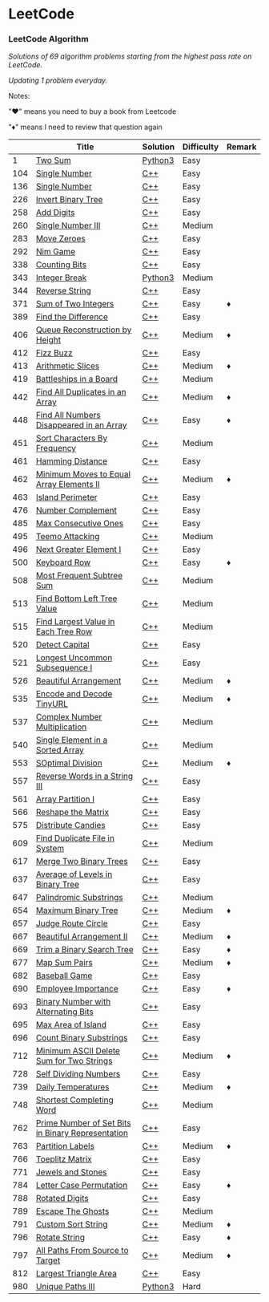 LeetCode
========

### LeetCode Algorithm

*Solutions of 69 algorithm problems starting from the highest pass rate on LeetCode.*

*Updating 1 problem everyday.*

Notes: 

"&hearts;" means you need to buy a book from Leetcode

"&diams;" means I need to review that question again



|   | Title | Solution | Difficulty | Remark |
|---| ----- | -------- | ---------- | ------ |
|1|[Two Sum](https://leetcode.com/problems/two-sum/) | [Python3](./algorithms/1/TwoSum.ipynb)|Easy| |
|104|[Single Number](https://leetcode.com/problems/maximum-depth-of-binary-tree/description/) | [C++](./algorithms/104/MaximumDepthOfBinaryTree.ipynb)|Easy| |
|136|[Single Number](https://leetcode.com/problems/single-number/description/) | [C++](./algorithms/136/SingleNumber.ipynb)|Easy| |
|226|[Invert Binary Tree](https://leetcode.com/problems/invert-binary-tree/description/) | [C++](./algorithms/226/InvertBinaryTree.ipynb)|Easy| |
|258|[Add Digits](https://leetcode.com/problems/add-digits/description/) | [C++](./algorithms/258/AddDigits.ipynb)|Easy| |
|260|[Single Number III](https://leetcode.com/problems/single-number-iii/description/) | [C++](./algorithms/260/SingleNumberIII.ipynb)|Medium| |
|283|[Move Zeroes](https://leetcode.com/problems/move-zeroes/description/) | [C++](./algorithms/283/MoveZeroes.ipynb)|Easy| |
|292|[Nim Game](https://leetcode.com/problems/nim-game/description/) | [C++](./algorithms/292/NimGame.ipynb)|Easy| |
|338|[Counting Bits](https://leetcode.com/problems/counting-bits/description/) | [C++](./algorithms/338/CountingBits.ipynb)|Easy| |
|343|[Integer Break](https://leetcode.com/problems/integer-break) | [Python3](./algorithms/343/IntegerBreakg.ipynb)|Medium| |
|344|[Reverse String](https://leetcode.com/problems/reverse-string/description/) | [C++](./algorithms/344/ReverseString.ipynb)|Easy| |
|371|[Sum of Two Integers](https://leetcode.com/problems/sum-of-two-integers/description/) | [C++](./algorithms/371/SumOfTwoIntegers.ipynb)|Easy| &diams; |
|389|[Find the Difference](https://leetcode.com/problems/find-the-difference/description/) | [C++](./algorithms/389/FindTheDifference.ipynb)|Easy| |
|406|[Queue Reconstruction by Height](https://leetcode.com/problems/queue-reconstruction-by-height/description/) | [C++](./algorithms/406/QueueReconstructionByHeight.ipynb)|Medium| &diams; |
|412|[Fizz Buzz](https://leetcode.com/problems/fizz-buzz/description/) | [C++](./algorithms/412/FizzBuzz.ipynb)|Easy| |
|413|[Arithmetic Slices](https://leetcode.com/problems/arithmetic-slices/description/) | [C++](./algorithms/413/ArithmeticSlices.ipynb)|Medium| &diams; |
|419|[Battleships in a Board](https://leetcode.com/problems/battleships-in-a-board/description/) | [C++](./algorithms/419/BattleshipsInABoard.ipynb)|Medium| |
|442|[Find All Duplicates in an Array](https://leetcode.com/problems/find-all-duplicates-in-an-array/description/) | [C++](./algorithms/442/FindAllDuplicatesInAnArray.ipynb)|Medium| &diams; |
|448|[Find All Numbers Disappeared in an Array](https://leetcode.com/problems/find-all-numbers-disappeared-in-an-array/description/) | [C++](./algorithms/448/FindAllNumbersDisappearedInAnArray.ipynb)|Easy| &diams; |
|451|[Sort Characters By Frequency](https://leetcode.com/problems/sort-characters-by-frequency/description/) | [C++](./algorithms/451/SortCharactersByFrequency.ipynb)|Medium| |
|461|[Hamming Distance](https://leetcode.com/problems/hamming-distance/description/) | [C++](./algorithms/461/HammingDistance.ipynb)|Easy| |
|462|[Minimum Moves to Equal Array Elements II](https://leetcode.com/problems/minimum-moves-to-equal-array-elements-ii/description/) | [C++](./algorithms/462/MinimumMovesToEqualArrayElementsII.ipynb)|Medium| &diams; |
|463|[Island Perimeter](https://leetcode.com/problems/island-perimeter/description/) | [C++](./algorithms/463/IslandPerimeter.ipynb)|Easy| |
|476|[Number Complement](https://leetcode.com/problems/number-complement/description/) | [C++](./algorithms/476/NumberComplement.ipynb)|Easy| |
|485|[Max Consecutive Ones](https://leetcode.com/problems/max-consecutive-ones/description/) | [C++](./algorithms/485/MaxConsecutiveOnes.ipynb)|Easy| |
|495|[Teemo Attacking](https://leetcode.com/problems/teemo-attacking/description/) | [C++](./algorithms/495/TeemoAttacking.ipynb)|Medium| |
|496|[Next Greater Element I](https://leetcode.com/problems/next-greater-element-i/description/) | [C++](./algorithms/496/NextGreaterElementI.ipynb)|Easy| |
|500|[Keyboard Row](https://leetcode.com/problems/keyboard-row/description/) | [C++](./algorithms/500/KeyboardRow.ipynb)|Easy| &diams; |
|508|[Most Frequent Subtree Sum](https://leetcode.com/problems/most-frequent-subtree-sum/description/) | [C++](./algorithms/508/MostFrequentSubtreeSum.ipynb)|Medium| |
|513|[Find Bottom Left Tree Value](https://leetcode.com/problems/find-bottom-left-tree-value/description/) | [C++](./algorithms/513/FindBottomLeftTreeValue.ipynb)|Medium| |
|515|[Find Largest Value in Each Tree Row](https://leetcode.com/problems/find-largest-value-in-each-tree-row/description/)| [C++](./algorithms/515/FindLargestValueInEachTreeRow.ipynb)|Medium| |
|520|[Detect Capital](https://leetcode.com/problems/detect-capital/description/) | [C++](./algorithms/520/DetectCapital.ipynb)|Easy| |
|521|[Longest Uncommon Subsequence I](https://leetcode.com/problems/longest-uncommon-subsequence-i/description/) | [C++](./algorithms/521/LongestUncommonSubsequenceI.ipynb)|Easy| |
|526|[Beautiful Arrangement](https://leetcode.com/problems/beautiful-arrangement/description/) | [C++](./algorithms/526/BeautifulArrangement.ipynb)|Medium| &diams; |
|535|[Encode and Decode TinyURL](https://leetcode.com/problems/encode-and-decode-tinyurl/description/) | [C++](./algorithms/535/EncodeAndDecodeTinyURL.ipynb)|Medium| &diams; |
|537|[Complex Number Multiplication](https://leetcode.com/problems/complex-number-multiplication/description/) | [C++](./algorithms/537/ComplexNumberMultiplication.ipynb)|Medium| |
|540|[Single Element in a Sorted Array](https://leetcode.com/problems/single-element-in-a-sorted-array/description/) | [C++](./algorithms/540/SingleElementInASortedArray.ipynb)|Medium| |
|553|[SOptimal Division](https://leetcode.com/problems/optimal-division/description/) | [C++](./algorithms/553/OptimalDivision.ipynb)|Medium|  &diams; |
|557|[Reverse Words in a String III](https://leetcode.com/problems/reverse-words-in-a-string-iii/description/) | [C++](./algorithms/557/ReverseWordsInAStringIII.ipynb)|Easy| |
|561|[Array Partition I](https://leetcode.com/problems/array-partition-i/description/) | [C++](./algorithms/561/ArrayPartitionI.ipynb)|Easy| |
|566|[Reshape the Matrix](https://leetcode.com/problems/reshape-the-matrix/description/) | [C++](./algorithms/566/ReshapeTheMatrix.ipynb)|Easy| |
|575|[Distribute Candies](https://leetcode.com/problems/distribute-candies/description/) | [C++](./algorithms/575/DistributeCandies.ipynb)|Easy| |
|609|[Find Duplicate File in System](https://leetcode.com/problems/find-duplicate-file-in-system/description/) | [C++](./algorithms/609/FindDuplicateFileInSystem.ipynb)|Medium| |
|617|[Merge Two Binary Trees](https://leetcode.com/problems/merge-two-binary-trees/description/) | [C++](./algorithms/617/MergeTwoBinaryTrees.ipynb)|Easy| |
|637|[Average of Levels in Binary Tree](https://leetcode.com/problems/average-of-levels-in-binary-tree/description/) | [C++](./algorithms/637/AverageOfLevelsInBinaryTree.ipynb)|Easy| |
|647|[Palindromic Substrings](https://leetcode.com/problems/palindromic-substrings/description/) | [C++](./algorithms/647/PalindromicSubstrings.ipynb)|Medium| |
|654|[Maximum Binary Tree](https://leetcode.com/problems/maximum-binary-tree/description/) | [C++](./algorithms/654/MaximumBinaryTree.ipynb)|Medium| &diams; |
|657|[Judge Route Circle](https://leetcode.com/problems/judge-route-circle/description/) | [C++](./algorithms/657/JudgeRouteCircle.ipynb)|Easy| |
|667|[Beautiful Arrangement II](https://leetcode.com/problems/beautiful-arrangement-ii/description/) | [C++](./algorithms/667/BeautifulArrangementII.ipynb)|Medium| &diams; |
|669|[Trim a Binary Search Tree](https://leetcode.com/problems/trim-a-binary-search-tree/description/) | [C++](./algorithms/657/TrimABinarySearchTree.ipynb)|Easy| &diams; |
|677|[Map Sum Pairs](https://leetcode.com/problems/map-sum-pairs/description/) | [C++](./algorithms/677/MapSumPairs.ipynb)|Medium| &diams; |
|682|[Baseball Game](https://leetcode.com/problems/baseball-game/description/) | [C++](./algorithms/682/BaseballGame.ipynb)|Easy| |
|690|[Employee Importance](https://leetcode.com/problems/employee-importance/description/) | [C++](./algorithms/690/EmployeeImportance.ipynb)|Easy| &diams; |
|693|[Binary Number with Alternating Bits](https://leetcode.com/problems/binary-number-with-alternating-bits/description/) | [C++](./algorithms/693/BinaryNumberWithAlternatingBits.ipynb)|Easy| |
|695|[Max Area of Island](https://leetcode.com/problems/max-area-of-island/description/) | [C++](./algorithms/695/MaxAreaOfIsland.ipynb)|Easy| |
|696|[Count Binary Substrings](https://leetcode.com/problems/count-binary-substrings/description/) | [C++](./algorithms/696/CountBinarySubstrings.ipynb)|Easy| |
|712|[Minimum ASCII Delete Sum for Two Strings](https://leetcode.com/problems/minimum-ascii-delete-sum-for-two-strings/description/) | [C++](./algorithms/712/MinimumASCIIDeleteSumForTwoStrings.ipynb)|Medium| &diams; |
|728|[Self Dividing Numbers](https://leetcode.com/problems/self-dividing-numbers/description/) | [C++](./algorithms/728/SelfDividingNumbers.ipynb)|Easy| |
|739|[Daily Temperatures](https://leetcode.com/problems/daily-temperatures/description/) | [C++](./algorithms/739/DailyTemperatures.ipynb)|Medium| &diams; |
|748|[Shortest Completing Word](https://leetcode.com/problems/shortest-completing-word/description/) | [C++](./algorithms/748/ShortestCompletingWord.ipynb)|Medium| |
|762|[Prime Number of Set Bits in Binary Representation](https://leetcode.com/problems/prime-number-of-set-bits-in-binary-representation/description/) | [C++](./algorithms/762/PrimeNumberOfSetBitsInBinaryRepresentation.ipynb)|Easy| |
|763|[Partition Labels](https://leetcode.com/problems/partition-labels/description/) | [C++](./algorithms/763/PartitionLabels.ipynb)|Medium| &diams; |
|766|[Toeplitz Matrix](https://leetcode.com/problems/toeplitz-matrix/description/) | [C++](./algorithms/766/ToeplitzMatrix.ipynb)|Easy| |
|771|[Jewels and Stones](https://leetcode.com/problems/jewels-and-stones/description/) | [C++](./algorithms/771/JewelsAndStones.ipynb)|Easy| |
|784|[Letter Case Permutation](https://leetcode.com/problems/letter-case-permutation/description/) | [C++](./algorithms/784/LetterCasePermutation.ipynb)|Easy| &diams; |
|788|[Rotated Digits](https://leetcode.com/problems/rotated-digits/description/) | [C++](./algorithms/784/RotatedDigits.ipynb)|Easy| |
|789|[Escape The Ghosts](https://leetcode.com/problems/escape-the-ghosts/description/) | [C++](./algorithms/789/EscapeTheGhosts.ipynb)|Medium| |
|791|[Custom Sort String](https://leetcode.com/problems/custom-sort-string/description/) | [C++](./algorithms/791/CustomSortString.ipynb)|Medium| &diams; |
|796|[Rotate String](https://leetcode.com/problems/rotate-string/description/) | [C++](./algorithms/796/RotateString.ipynb)|Easy| &diams; |
|797|[All Paths From Source to Target](https://leetcode.com/problems/all-paths-from-source-to-target/description/) | [C++](./algorithms/797/AllPathsFromSourceToTarget.ipynb)|Medium| &diams; |
|812|[Largest Triangle Area](https://leetcode.com/problems/largest-triangle-area/description/) | [C++](./algorithms/812/LargestTriangleArea.ipynb)|Easy| |
|980|[Unique Paths III](https://leetcode.com/tag/dynamic-programming/) | [Python3](./algorithms/980/UniquePathsIII.ipynb)|Hard| |
